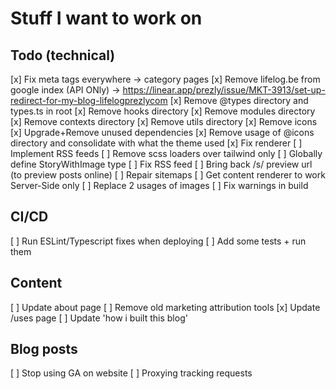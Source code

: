 # Stuff I want to work on

## Todo (technical)

[x] Fix meta tags everywhere -> category pages
[x] Remove lifelog.be from google index (API ONly) -> https://linear.app/prezly/issue/MKT-3913/set-up-redirect-for-my-blog-lifelogprezlycom
[x] Remove @types directory and types.ts in root
[x] Remove hooks directory
[x] Remove modules directory
[x] Remove contexts directory
[x] Remove utils directory
[x] Remove icons
[x] Upgrade+Remove unused dependencies
[x] Remove usage of @icons directory and consolidate with what the theme used
[x] Fix renderer 
[ ] Implement RSS feeds
[ ] Remove scss loaders over tailwind only
[ ] Globally define StoryWithImage type
[ ] Fix RSS feed
[ ] Bring back /s/ preview url (to preview posts online)
[ ] Repair sitemaps
[ ] Get content renderer to work Server-Side only
[ ] Replace 2 usages of images
[ ] Fix warnings in build

## CI/CD

[ ] Run ESLint/Typescript fixes when deploying
[ ] Add some tests + run them

## Content

[ ] Update about page
[ ] Remove old marketing attribution tools
[x] Update /uses page
[ ] Update 'how i built this blog'

## Blog posts

[ ] Stop using GA on website
[ ] Proxying tracking requests




